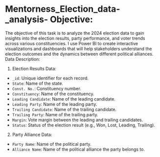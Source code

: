 # Mentorness_Election_data-_analysis- Objective:
The objective of this task is to analyze the 2024 election data to gain insights into the election results,
party performance, and voter trends across various constituencies. I use Power BI  to
create interactive visualizations and dashboards that will help stakeholders understand the election
outcomes and the dynamics between different political alliances.
Data Description:
1. Election Results Data:
- `_id`: Unique identifier for each record.
- `State`: Name of the state.
- `Const. No.`: Constituency number.
- `Constituency`: Name of the constituency.
- `Leading Candidate`: Name of the leading candidate.
- `Leading Party`: Name of the leading party.
- `Trailing Candidate`: Name of the trailing candidate.
- `Trailing Party`: Name of the trailing party.
- `Margin`: Vote margin between the leading and trailing candidates.
- `Status`: Status of the election result (e.g., Won, Lost, Leading, Trailing).
2. Party Alliance Data:
- `Party Name`: Name of the political party.
- `Alliance Name`: Name of the political alliance the party belongs to.

